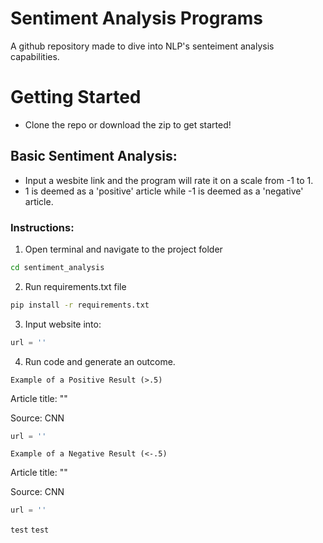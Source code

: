 # Sentiment Analysis Programs
A github repository made to dive into NLP's senteiment analysis capabilities.

# Getting Started
- Clone the repo or download the zip to get started!

## Basic Sentiment Analysis:
- Input a wesbite link and the program will rate it on a scale from -1 to 1. 
- 1 is deemed as a 'positive' article while -1 is deemed as a 'negative' article.

### Instructions:
1. Open terminal and navigate to the project folder
```zsh
cd sentiment_analysis
```
2. Run requirements.txt file
```zsh
pip install -r requirements.txt
```
3. Input website into:
```python
url = ''
```
4. Run code and generate an outcome.

`Example of a Positive Result (>.5)`

Article title: ""

Source: CNN

```python
url = ''
```

`Example of a Negative Result (<-.5)`

Article title: ""

Source: CNN

```python
url = ''
```


``test``
`test`